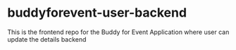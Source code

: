 # buddyforevent-user-backend
This is the frontend repo for the Buddy for Event Application where user can update the details backend 
